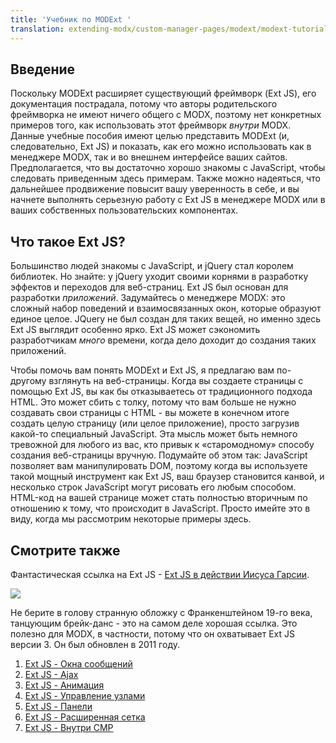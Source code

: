 ```yaml
---
title: 'Учебник по MODExt '
translation: extending-modx/custom-manager-pages/modext/modext-tutorials
---
```


## Введение

Поскольку MODExt расширяет существующий фреймворк (Ext JS), его документация пострадала, потому что авторы родительского фреймворка не имеют ничего общего с MODX, поэтому нет конкретных примеров того, как использовать этот фреймворк *внутри* MODX. Данные учебные пособия имеют целью представить MODExt (и, следовательно, Ext JS) и показать, как его можно использовать как в менеджере MODX, так и во внешнем интерфейсе ваших сайтов. Предполагается, что вы достаточно хорошо знакомы с JavaScript, чтобы следовать приведенным здесь примерам. Также можно надеяться, что дальнейшее продвижение повысит вашу уверенность в себе, и вы начнете выполнять серьезную работу с Ext JS в менеджере MODX или в ваших собственных пользовательских компонентах.

## Что такое Ext JS?

Большинство людей знакомы с  JavaScript, и jQuery стал королем библиотек. Но знайте: у jQuery уходит своими корнями в разработку эффектов и переходов для веб-страниц. Ext JS был основан для разработки *приложений*. Задумайтесь о менеджере MODX: это сложный набор поведений и взаимосвязанных окон, которые образуют единое целое. JQuery не был создан для таких вещей, но именно здесь Ext JS выглядит особенно ярко. Ext JS может сэкономить разработчикам *много* времени, когда дело доходит до создания таких приложений.

Чтобы помочь вам понять MODExt и Ext JS, я предлагаю вам по-другому взглянуть на веб-страницы. Когда вы создаете страницы с помощью Ext JS, вы как бы отказываетесь от традиционного подхода HTML. Это может сбить с толку, потому что вам больше не нужно создавать свои страницы с HTML - вы можете в конечном итоге создать целую страницу (или целое приложение), просто загрузив какой-то специальный JavaScript. Эта мысль может быть немного тревожной для любого из вас, кто привык к «старомодному» способу создания веб-страницы вручную. Подумайте об этом так: JavaScript позволяет вам манипулировать DOM, поэтому когда вы используете такой мощный инструмент как Ext JS, ваш браузер становится канвой, и несколько строк JavaScript могут рисовать его любым способом. HTML-код на вашей странице может стать полностью вторичным по отношению к тому, что происходит в JavaScript. Просто имейте это в виду, когда мы рассмотрим некоторые примеры здесь.

## Смотрите также

Фантастическая ссылка на Ext JS - [Ext JS в действии Иисуса Гарсии](http://www.amazon.com/Ext-JS-Action-Jesus-Garcia/dp/1935182110/ref=sr_1_1?ie=UTF8&qid=1370295075&sr=8-1&keywords=Ext+JS+in+Action).

![](/download/attachments/46137364/ext_js_cover.jpg?version=1&modificationDate=1370295179000)

Не берите в голову странную обложку с Франкенштейном 19-го века, танцующим брейк-данс - это на самом деле хорошая ссылка. Это полезно для MODX, в частности, потому что он охватывает Ext JS версии 3. Он был обновлен в 2011 году.

1. [Ext JS - Окна сообщений](extending-modx/custom-manager-pages/modext/modext-tutorials/1.-ext-js-tutorial-message-boxes)
2. [Ext JS - Ajax](extending-modx/custom-manager-pages/modext/modext-tutorials/2.-ext-js-tutorial-ajax-include)
3. [Ext JS - Анимация](extending-modx/custom-manager-pages/modext/modext-tutorials/3.-ext-js-tutorial-animation)
4. [Ext JS - Управление узлами](extending-modx/custom-manager-pages/modext/modext-tutorials/4.-ext-js-tutorial-manipulating-nodes)
5. [Ext JS - Панели](extending-modx/custom-manager-pages/modext/modext-tutorials/5.-ext-js-tutorial-panels)
6. [Ext JS - Расширенная сетка](extending-modx/custom-manager-pages/modext/modext-tutorials/7.-ext-js-tutoral-advanced-grid)
7. [Ext JS - Внутри CMP](extending-modx/custom-manager-pages/modext/modext-tutorials/8.-ext-js-tutorial-inside-a-cmp)
